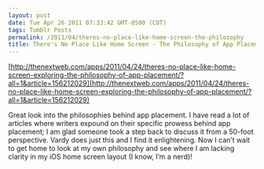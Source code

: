 ```yaml
---
layout: post
date: Tue Apr 26 2011 07:33:42 GMT-0500 (CDT)
tags: Tumblr Posts
permalink: /2011/04/theres-no-place-like-home-screen-the-philosophy
title: There's No Place Like Home Screen - The Philosophy of App Placement
---
```


[http://thenextweb.com/apps/2011/04/24/theres-no-place-like-home-screen-exploring-the-philosophy-of-app-placement/?all=1&article=156212029](http://thenextweb.com/apps/2011/04/24/theres-no-place-like-home-screen-exploring-the-philosophy-of-app-placement/?all=1&article=156212029)

Great look into the philosophies behind app placement. I have read a lot of articles where writers expound on their specific prowess behind app placement; I am glad someone took a step back to discuss it from a 50-foot perspective. Vardy does just this and I find it enlightening. Now I can’t wait to get home to look at my own philosophy and see where I am lacking clarity in my iOS home screen layout (I know, I’m a nerd)!
